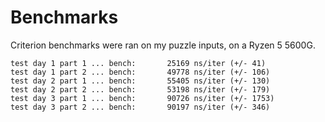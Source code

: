 # Benchmarks

Criterion benchmarks were ran on my puzzle inputs, on a Ryzen 5 5600G.

```
test day 1 part 1 ... bench:       25169 ns/iter (+/- 41)
test day 1 part 2 ... bench:       49778 ns/iter (+/- 106)
test day 2 part 1 ... bench:       55405 ns/iter (+/- 130)
test day 2 part 2 ... bench:       53198 ns/iter (+/- 179)
test day 3 part 1 ... bench:       90726 ns/iter (+/- 1753)
test day 3 part 2 ... bench:       90197 ns/iter (+/- 346)
```
